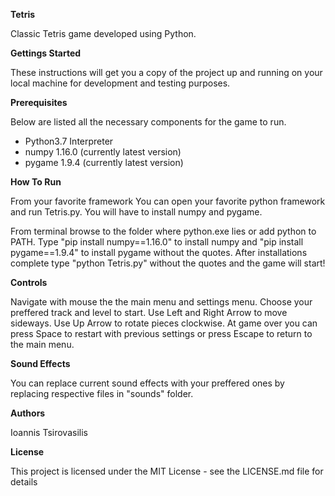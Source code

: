 **Tetris**

Classic Tetris game developed using Python.

**Gettings Started**

These instructions will get you a copy of the project up and running on your local machine for development and testing purposes.

**Prerequisites**

Below are listed all the necessary components for the game to run.

* Python3.7 Interpreter
* numpy 1.16.0 (currently latest version)
* pygame 1.9.4 (currently latest version)

**How To Run**

From your favorite framework
You can open your favorite python framework and run Tetris.py.
You will have to install numpy and pygame.

From terminal browse to the folder where python.exe lies or add python to PATH.
Type "pip install numpy==1.16.0" to install numpy and "pip install pygame==1.9.4" to install pygame without the quotes.
After installations complete type "python Tetris.py" without the quotes and the game will start!

**Controls**

Navigate with mouse the the main menu and settings menu.
Choose your preffered track and level to start.
Use Left and Right Arrow to move sideways.
Use Up Arrow to rotate pieces clockwise.
At game over you can press Space to restart with previous settings or
press Escape to return to the main menu.

**Sound Effects**

You can replace current sound effects with your preffered ones by replacing respective files in "sounds" folder.

**Authors**

Ioannis Tsirovasilis

**License**

This project is licensed under the MIT License - see the LICENSE.md file for details
